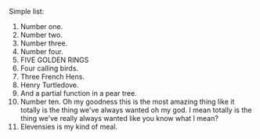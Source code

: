 Simple list:

 1. Number one.
 2. Number two.
 3. Number three.
 4. Number four.
 5. FIVE GOLDEN RINGS
 6. Four calling birds.
 7. Three French Hens.
 8. Henry Turtledove.
 9. And a partial function in a pear tree.
 10. Number ten. Oh my goodness this is the most amazing thing like it
    totally is the thing we've always wanted oh my god. I mean totally is
    the thing we've really always wanted like you know what I mean?
 11. Elevensies is my kind of meal.

